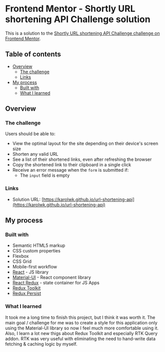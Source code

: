 # Frontend Mentor - Shortly URL shortening API Challenge solution

This is a solution to the [Shortly URL shortening API Challenge challenge on Frontend Mentor](https://www.frontendmentor.io/challenges/url-shortening-api-landing-page-2ce3ob-G).

## Table of contents

- [Overview](#overview)
  - [The challenge](#the-challenge)
  - [Links](#links)
- [My process](#my-process)
  - [Built with](#built-with)
  - [What I learned](#what-i-learned)

## Overview

### The challenge

Users should be able to:

- View the optimal layout for the site depending on their device's screen size
- Shorten any valid URL
- See a list of their shortened links, even after refreshing the browser
- Copy the shortened link to their clipboard in a single click
- Receive an error message when the `form` is submitted if:
  - The `input` field is empty

### Links

- Solution URL: [https://karolwk.github.io/url-shortening-api](https://karolwk.github.io/url-shortening-api)

## My process

### Built with

- Semantic HTML5 markup
- CSS custom properties
- Flexbox
- CSS Grid
- Mobile-first workflow
- [React](https://reactjs.org/) - JS library
- [Material-UI](https://mui.com/material-ui/getting-started/overview/) - React component library
- [React Redux](https://redux.js.org/) - state container for JS Apps
- [Redux Toolkit](https://redux-toolkit.js.org/)
- [Redux Persist](https://www.npmjs.com/package/redux-persist)

### What I learned

It took me a long time to finish this project, but I think it was worth it. The main goal / challenge for me was to create a style for this application only using the Material-UI library so now I feel much more comfortable using it. Also, I learn a lot new thigs about Redux Toolkit and especially RTK Query addon. RTK was very useful with eliminating the need to hand-write data fetching & caching logic by myself.
